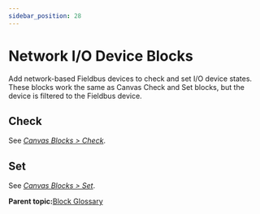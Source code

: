 ```yaml
---
sidebar_position: 28
---
```


# Network I/O Device Blocks

Add network-based Fieldbus devices to check and set I/O device states. These blocks work the same as Canvas Check and Set blocks, but the device is filtered to the Fieldbus device.

## Check

See [*Canvas Blocks \> Check*](Canvas-Check.md).

## Set

See [*Canvas Blocks \> Set*](Canvas-Set.md).

**Parent topic:**[Block Glossary](../TaskCanvasBlockGlossary/BlockGlossaryOverview.md)

